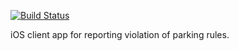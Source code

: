 [![Build Status](https://travis-ci.org/damavik/ios-parking-signal.svg?branch=master)](https://travis-ci.org/damavik/ios-parking-signal)

iOS client app for reporting violation of parking rules.

